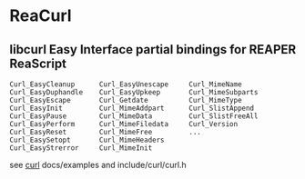 # ReaCurl
## libcurl Easy Interface partial bindings for REAPER ReaScript
```
Curl_EasyCleanup      Curl_EasyUnescape     Curl_MimeName     	    
Curl_EasyDuphandle    Curl_EasyUpkeep       Curl_MimeSubparts     	   
Curl_EasyEscape       Curl_Getdate          Curl_MimeType     	    
Curl_EasyInit         Curl_MimeAddpart      Curl_SlistAppend     	  
Curl_EasyPause        Curl_MimeData         Curl_SlistFreeAll     	  
Curl_EasyPerform      Curl_MimeFiledata     Curl_Version     	   
Curl_EasyReset        Curl_MimeFree         ...     	   
Curl_EasySetopt       Curl_MimeHeaders     	     	  
Curl_EasyStrerror     Curl_MimeInit     	    
```
see [curl](https://www.github.com/curl/curl) docs/examples and include/curl/curl.h
